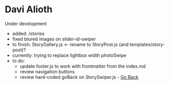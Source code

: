 # Davi Alioth

Under development

- added: /stories
- fixed blured images on slider-id-swiper
- to finish: StoryGallery.js <- rename to StoryPost.js (and templates/story-post)?
- currently: trying to replace lightbox width photoSwipe
- to do:
  - update footer.js to work with frontmatter from the index.md
  - review navigation buttons
  - review hard-coded goBack on StorySwiper.js - <a href="javascript:history.back()">Go Back</a>
